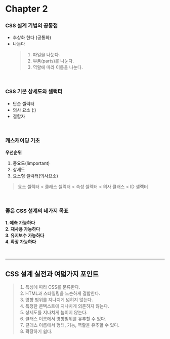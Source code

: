 # Chapter 2

### CSS 설계 기법의 공통점

- 추상화 한다 (공통화)
- 나눈다
  > 1. 파일을 나눈다.
  > 2. 부품(parts)를 나눈다.
  > 3. 역할에 따라 이름을 나눈다.

<br>

### CSS 기본 상세도와 셀럭터

- 단순 셀럭터
- 의사 요소 (:)
- 결합자

<br>

### 캐스캐이딩 기초

**우선순위**

1. 중요도(!important)
2. 상세도
3. 요소형 셀럭터(의사요소)

> 요소 셀렉터 < 클래스 셀럭터 < 속성 셀렉터 < 의사 클래스 < ID 셀렉터

<br>

### 좋은 CSS 설계의 네가지 목표

**1. 예측 가능하다**  
**2. 재사용 가능하다**  
**3. 유지보수 가능하다**  
**4. 확장 가능하다**

<br>

---

## CSS 설계 실전과 여덟가지 포인트

> 1. 특성에 따라 CSS를 분류한다.
> 2. HTML과 스타일링을 느슨하게 결합한다.
> 3. 영향 범위를 지나치게 넓히지 않는다.
> 4. 특정한 콘텍스트에 지나치게 의존하지 않는다.
> 5. 상세도를 지나치게 높이지 않는다.
> 6. 클래스 이름에서 영향범위를 유추할 수 있다.
> 7. 클래스 이름에서 형태, 기능, 역할을 유추할 수 있다.
> 8. 확장하기 쉽다.
